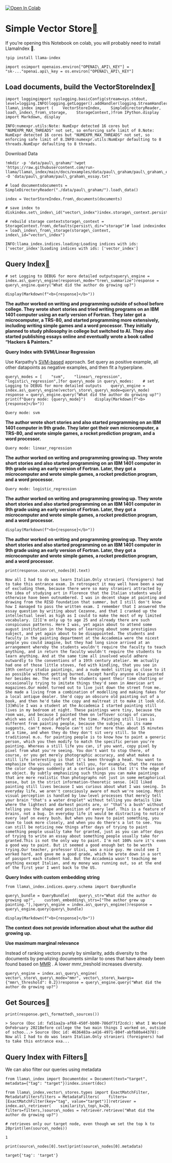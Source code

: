 [![Open In Colab](https://colab.research.google.com/assets/colab-badge.svg)](https://colab.research.google.com/github/run-llama/llama_index/blob/main/docs/examples/vector_stores/SimpleIndexDemo.ipynb)

Simple Vector Store[](#simple-vector-store "Permalink to this heading")
========================================================================

If you’re opening this Notebook on colab, you will probably need to install LlamaIndex 🦙.


```
!pip install llama-index
```

```
import osimport openaios.environ["OPENAI\_API\_KEY"] = "sk-..."openai.api\_key = os.environ["OPENAI\_API\_KEY"]
```
Load documents, build the VectorStoreIndex[](#load-documents-build-the-vectorstoreindex "Permalink to this heading")
---------------------------------------------------------------------------------------------------------------------


```
import loggingimport syslogging.basicConfig(stream=sys.stdout, level=logging.INFO)logging.getLogger().addHandler(logging.StreamHandler(stream=sys.stdout))from llama\_index import (    VectorStoreIndex,    SimpleDirectoryReader,    load\_index\_from\_storage,    StorageContext,)from IPython.display import Markdown, display
```

```
INFO:numexpr.utils:Note: NumExpr detected 16 cores but "NUMEXPR_MAX_THREADS" not set, so enforcing safe limit of 8.Note: NumExpr detected 16 cores but "NUMEXPR_MAX_THREADS" not set, so enforcing safe limit of 8.INFO:numexpr.utils:NumExpr defaulting to 8 threads.NumExpr defaulting to 8 threads.
```
Download Data


```
!mkdir -p 'data/paul\_graham/'!wget 'https://raw.githubusercontent.com/run-llama/llama\_index/main/docs/examples/data/paul\_graham/paul\_graham\_essay.txt' -O 'data/paul\_graham/paul\_graham\_essay.txt'
```

```
# load documentsdocuments = SimpleDirectoryReader("./data/paul\_graham/").load\_data()
```

```
index = VectorStoreIndex.from\_documents(documents)
```

```
# save index to diskindex.set\_index\_id("vector\_index")index.storage\_context.persist("./storage")
```

```
# rebuild storage contextstorage\_context = StorageContext.from\_defaults(persist\_dir="storage")# load indexindex = load\_index\_from\_storage(storage\_context, index\_id="vector\_index")
```

```
INFO:llama_index.indices.loading:Loading indices with ids: ['vector_index']Loading indices with ids: ['vector_index']
```
Query Index[](#query-index "Permalink to this heading")
--------------------------------------------------------


```
# set Logging to DEBUG for more detailed outputsquery\_engine = index.as\_query\_engine(response\_mode="tree\_summarize")response = query\_engine.query("What did the author do growing up?")
```

```
display(Markdown(f"<b>{response}</b>"))
```
**The author worked on writing and programming outside of school before college. They wrote short stories and tried writing programs on an IBM 1401 computer using an early version of Fortran. They later got a microcomputer, a TRS-80, and started programming more extensively, including writing simple games and a word processor. They initially planned to study philosophy in college but switched to AI. They also started publishing essays online and eventually wrote a book called “Hackers & Painters.”**

**Query Index with SVM/Linear Regression**

Use Karpathy’s [SVM-based](https://twitter.com/karpathy/status/1647025230546886658?s=20) approach. Set query as positive example, all other datapoints as negative examples, and then fit a hyperplane.


```
query\_modes = [    "svm",    "linear\_regression",    "logistic\_regression",]for query\_mode in query\_modes:    # set Logging to DEBUG for more detailed outputs    query\_engine = index.as\_query\_engine(vector\_store\_query\_mode=query\_mode)    response = query\_engine.query("What did the author do growing up?")    print(f"Query mode: {query\_mode}")    display(Markdown(f"<b>{response}</b>"))
```

```
Query mode: svm
```
**The author wrote short stories and also started programming on an IBM 1401 computer in 9th grade. They later got their own microcomputer, a TRS-80, and wrote simple games, a rocket prediction program, and a word processor.**


```
Query mode: linear_regression
```
**The author worked on writing and programming growing up. They wrote short stories and also started programming on an IBM 1401 computer in 9th grade using an early version of Fortran. Later, they got a microcomputer and wrote simple games, a rocket prediction program, and a word processor.**


```
Query mode: logistic_regression
```
**The author worked on writing and programming growing up. They wrote short stories and also started programming on an IBM 1401 computer in 9th grade using an early version of Fortran. Later, they got a microcomputer and wrote simple games, a rocket prediction program, and a word processor.**


```
display(Markdown(f"<b>{response}</b>"))
```
**The author worked on writing and programming growing up. They wrote short stories and also started programming on an IBM 1401 computer in 9th grade using an early version of Fortran. Later, they got a microcomputer and wrote simple games, a rocket prediction program, and a word processor.**


```
print(response.source\_nodes[0].text)
```

```
Now all I had to do was learn Italian.Only stranieri (foreigners) had to take this entrance exam. In retrospect it may well have been a way of excluding them, because there were so many stranieri attracted by the idea of studying art in Florence that the Italian students would otherwise have been outnumbered. I was in decent shape at painting and drawing from the RISD foundation that summer, but I still don't know how I managed to pass the written exam. I remember that I answered the essay question by writing about Cezanne, and that I cranked up the intellectual level as high as I could to make the most of my limited vocabulary. [2]I'm only up to age 25 and already there are such conspicuous patterns. Here I was, yet again about to attend some august institution in the hopes of learning about some prestigious subject, and yet again about to be disappointed. The students and faculty in the painting department at the Accademia were the nicest people you could imagine, but they had long since arrived at an arrangement whereby the students wouldn't require the faculty to teach anything, and in return the faculty wouldn't require the students to learn anything. And at the same time all involved would adhere outwardly to the conventions of a 19th century atelier. We actually had one of those little stoves, fed with kindling, that you see in 19th century studio paintings, and a nude model sitting as close to it as possible without getting burned. Except hardly anyone else painted her besides me. The rest of the students spent their time chatting or occasionally trying to imitate things they'd seen in American art magazines.Our model turned out to live just down the street from me. She made a living from a combination of modelling and making fakes for a local antique dealer. She'd copy an obscure old painting out of a book, and then he'd take the copy and maltreat it to make it look old. [3]While I was a student at the Accademia I started painting still lives in my bedroom at night. These paintings were tiny, because the room was, and because I painted them on leftover scraps of canvas, which was all I could afford at the time. Painting still lives is different from painting people, because the subject, as its name suggests, can't move. People can't sit for more than about 15 minutes at a time, and when they do they don't sit very still. So the traditional m.o. for painting people is to know how to paint a generic person, which you then modify to match the specific person you're painting. Whereas a still life you can, if you want, copy pixel by pixel from what you're seeing. You don't want to stop there, of course, or you get merely photographic accuracy, and what makes a still life interesting is that it's been through a head. You want to emphasize the visual cues that tell you, for example, that the reason the color changes suddenly at a certain point is that it's the edge of an object. By subtly emphasizing such things you can make paintings that are more realistic than photographs not just in some metaphorical sense, but in the strict information-theoretic sense. [4]I liked painting still lives because I was curious about what I was seeing. In everyday life, we aren't consciously aware of much we're seeing. Most visual perception is handled by low-level processes that merely tell your brain "that's a water droplet" without telling you details like where the lightest and darkest points are, or "that's a bush" without telling you the shape and position of every leaf. This is a feature of brains, not a bug. In everyday life it would be distracting to notice every leaf on every bush. But when you have to paint something, you have to look more closely, and when you do there's a lot to see. You can still be noticing new things after days of trying to paint something people usually take for granted, just as you can after days of trying to write an essay about something people usually take for granted.This is not the only way to paint. I'm not 100% sure it's even a good way to paint. But it seemed a good enough bet to be worth trying.Our teacher, professor Ulivi, was a nice guy. He could see I worked hard, and gave me a good grade, which he wrote down in a sort of passport each student had. But the Accademia wasn't teaching me anything except Italian, and my money was running out, so at the end of the first year I went back to the US.
```
**Query Index with custom embedding string**


```
from llama\_index.indices.query.schema import QueryBundle
```

```
query\_bundle = QueryBundle(    query\_str="What did the author do growing up?",    custom\_embedding\_strs=["The author grew up painting."],)query\_engine = index.as\_query\_engine()response = query\_engine.query(query\_bundle)
```

```
display(Markdown(f"<b>{response}</b>"))
```
**The context does not provide information about what the author did growing up.**

**Use maximum marginal relevance**

Instead of ranking vectors purely by similarity, adds diversity to the documents by penalizing documents similar to ones that have already been found based on [MMR](https://www.cs.cmu.edu/~jgc/publication/The_Use_MMR_Diversity_Based_LTMIR_1998.pdf) . A lower mmr\_treshold increases diversity.


```
query\_engine = index.as\_query\_engine(    vector\_store\_query\_mode="mmr", vector\_store\_kwargs={"mmr\_threshold": 0.2})response = query\_engine.query("What did the author do growing up?")
```
Get Sources[](#get-sources "Permalink to this heading")
--------------------------------------------------------


```
print(response.get\_formatted\_sources())
```

```
> Source (Doc id: fa51aa2a-af68-450f-bb00-786df71f2cdc): What I Worked OnFebruary 2021Before college the two main things I worked on, outside of schoo...> Source (Doc id: 4636483a-a416-4971-804f-abfb80a44378): Now all I had to do was learn Italian.Only stranieri (foreigners) had to take this entrance exa...
```
Query Index with Filters[](#query-index-with-filters "Permalink to this heading")
----------------------------------------------------------------------------------

We can also filter our queries using metadata


```
from llama\_index import Documentdoc = Document(text="target", metadata={"tag": "target"})index.insert(doc)
```

```
from llama\_index.vector\_stores.types import ExactMatchFilter, MetadataFiltersfilters = MetadataFilters(    filters=[ExactMatchFilter(key="tag", value="target")])retriever = index.as\_retriever(    similarity\_top\_k=20,    filters=filters,)source\_nodes = retriever.retrieve("What did the author do growing up?")
```

```
# retrieves only our target node, even though we set the top k to 20print(len(source\_nodes))
```

```
1
```

```
print(source\_nodes[0].text)print(source\_nodes[0].metadata)
```

```
target{'tag': 'target'}
```
